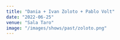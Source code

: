 ```yaml
---
title: "Dania + Ivan Zoloto + Pablo Volt"
date: "2022-06-25"
venue: "Sala Taro"
image: "/images/shows/past/zoloto.png"
---
```

